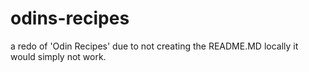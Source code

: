 # odins-recipes
a redo of 'Odin Recipes' due to not creating the README.MD locally it would simply not work.
